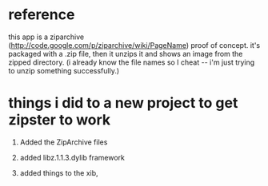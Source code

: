 # reference
this app is a ziparchive (http://code.google.com/p/ziparchive/wiki/PageName) proof of concept.  it's packaged with a .zip file, then it unzips it and shows an image from the zipped directory. (i already know the file names so I cheat -- i'm just trying to unzip something successfully.)

# things i did to a new project to get zipster to work

1. Added the ZipArchive files

2. added libz.1.1.3.dylib framework

3. added things to the xib, 